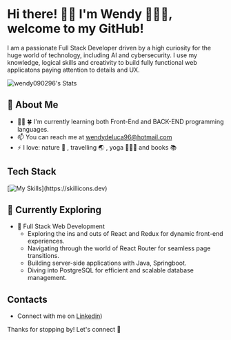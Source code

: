 

# Hi there! 👋🏻 I'm Wendy 👩🏻‍💻, welcome to my GitHub!

I am a passionate Full Stack Developer driven by a high curiosity for the huge world of technology, including  AI and cybersecurity. I use my knowledge, logical skills and creativity to build fully functional web applicatons paying attention to details and UX.

![wendy090296's Stats](https://github-readme-stats.vercel.app/api?username=<username>&theme=vue-dark&show_icons=true&hide_border=true&count_private=true)

## 🚀 About Me

- 👨‍💻 🍀 I'm currently learning both Front-End and BACK-END programming languages.
- 📫 You can reach me at wendydeluca96@hotmail.com
- ⚡ I love:  nature 🌳 , travelling 🌏 , yoga 🧘🏼‍♀️ and books 📚


## Tech Stack
[![My Skills](https://skillicons.dev/icons?i=js,html,css,react,redux,typescript,bootstrap,vscode,git,github,intellij,java,spring,postgresql,pgadmin,npm,postman,)](https://skillicons.dev)

## 🌱 Currently Exploring

- 🚀 Full Stack Web Development
  - Exploring the ins and outs of React and Redux for dynamic front-end experiences.
  - Navigating through the world of React Router for seamless page transitions.
  - Building server-side applications with Java, Springboot.
  - Diving into PostgreSQL for efficient and scalable database management.


## Contacts

- Connect with me on [Linkedin](https://www.linkedin.com/in/wendy-de-luca-03500b171/))


Thanks for stopping by! Let's connect 🚀




